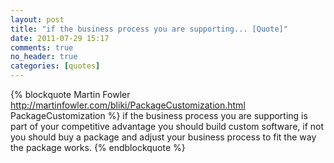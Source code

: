 ```yaml
---
layout: post
title: "if the business process you are supporting... [Quote]"
date: 2011-07-29 15:17
comments: true
no_header: true
categories: [quotes]
---
```

{% blockquote Martin Fowler http://martinfowler.com/bliki/PackageCustomization.html PackageCustomization %}
if the business process you are supporting is part of your competitive advantage you should build custom software, if not you should buy a package and adjust your business process to fit the way the package works.
{% endblockquote %}
